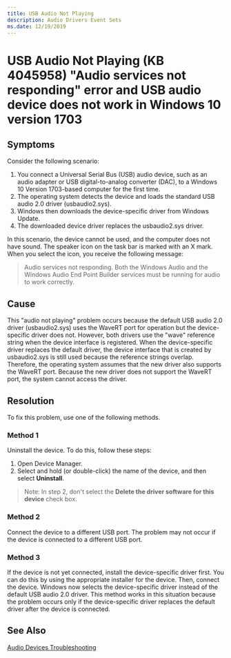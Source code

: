 ```yaml
---
title: USB Audio Not Playing 
description: Audio Drivers Event Sets
ms.date: 12/19/2019
---
```


# USB Audio Not Playing (KB 4045958) "Audio services not responding" error and USB audio device does not work in Windows 10 version 1703

## Symptoms

Consider the following scenario:

1. You connect a Universal Serial Bus (USB) audio device, such as an audio adapter or USB digital-to-analog converter (DAC), to a Windows 10 Version 1703-based computer for the first time.
2. The operating system detects the device and loads the standard USB audio 2.0 driver (usbaudio2.sys).
3. Windows then downloads the device-specific driver from Windows Update.  
4. The downloaded device driver replaces the usbaudio2.sys driver.

In this scenario, the device cannot be used, and the computer does not have sound. The speaker icon on the task bar is marked with an X mark. When you select the icon, you receive the following message:

> Audio services not responding. Both the Windows Audio and the Windows Audio End Point Builder services must be running for audio to work correctly.

## Cause

This "audio not playing" problem occurs because the default USB audio 2.0 driver (usbaudio2.sys) uses the WaveRT port for operation but the device-specific driver does not. However, both drivers use the "wave" reference string when the device interface is registered.
When the device-specific driver replaces the default driver, the device interface that is created by usbaudio2.sys is still used because the reference strings overlap. Therefore, the operating system assumes that the new driver also supports the WaveRT port. Because the new driver does not support the WaveRT port, the system cannot access the driver.

## Resolution

To fix this problem, use one of the following methods.

### Method 1

Uninstall the device. To do this, follow these steps:

1. Open Device Manager.
1. Select and hold (or double-click) the name of the device, and then select **Uninstall**.

> Note:
> In step 2, don't select the **Delete the driver software for this device** check box.

### Method 2

Connect the device to a different USB port. The problem may not occur if the device is connected to a different USB port.

### Method 3

If the device is not yet connected, install the device-specific driver first. You can do this by using the appropriate installer for the device. Then, connect the device. Windows now selects the device-specific driver instead of the default USB audio 2.0 driver. This method works in this situation because the problem occurs only if the device-specific driver replaces the default driver after the device is connected.

## See Also

[Audio Devices Troubleshooting](audio-devices-troubleshooting.md)
